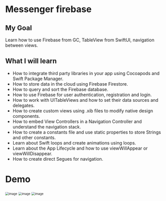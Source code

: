 # Messenger firebase

## My Goal

Learn how to use Firebase from GC, TableView from SwiftUI, navigation between views.

## What I will learn

* How to integrate third party libraries in your app using Cocoapods and Swift Package Manager.
* How to store data in the cloud using Firebase Firestore.
* How to query and sort the Firebase database.
* How to use Firebase for user authentication, registration and login.
* How to work with UITableViews and how to set their data sources and delegates.
* How to create custom views using .xib files to modify native design components.
* How to embed View Controllers in a Navigation Controller and understand the navigation stack.
* How to create a constants file and use static properties to store Strings and other constants.
* Learn about Swift loops and create animations using loops.
* Learn about the App Lifecycle and how to use viewWillAppear or viewWillDisappear.
* How to create direct Segues for navigation.


# Demo
<img src="https://user-images.githubusercontent.com/45658401/110221420-c9476d00-7ed4-11eb-810d-65d6b430177e.png" alt="image" style="zoom:67%;" />

<img src="https://user-images.githubusercontent.com/45658401/110221450-ff84ec80-7ed4-11eb-8ddb-431b7895b1da.png" alt="image" style="zoom:67%;" />

<img src="https://user-images.githubusercontent.com/45658401/110221474-280ce680-7ed5-11eb-91fc-d6ffe10400bd.png" alt="image" style="zoom:67%;" />

